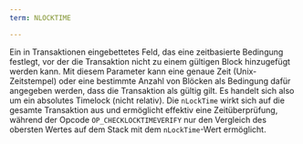 ```yaml
---
term: NLOCKTIME

---
```

Ein in Transaktionen eingebettetes Feld, das eine zeitbasierte Bedingung festlegt, vor der die Transaktion nicht zu einem gültigen Block hinzugefügt werden kann. Mit diesem Parameter kann eine genaue Zeit (Unix-Zeitstempel) oder eine bestimmte Anzahl von Blöcken als Bedingung dafür angegeben werden, dass die Transaktion als gültig gilt. Es handelt sich also um ein absolutes Timelock (nicht relativ). Die `nLockTime` wirkt sich auf die gesamte Transaktion aus und ermöglicht effektiv eine Zeitüberprüfung, während der Opcode `OP_CHECKLOCKTIMEVERIFY` nur den Vergleich des obersten Wertes auf dem Stack mit dem `nLockTime`-Wert ermöglicht.